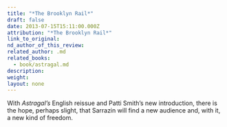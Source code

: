 ```yaml
---
title: "*The Brooklyn Rail*"
draft: false
date: 2013-07-15T15:11:00.000Z
attribution: "*The Brooklyn Rail*"
link_to_original:
nd_author_of_this_review:
related_author: .md
related_books:
  - book/astragal.md
description:
weight:
layout: none
---
```

With *Astragal’s* English reissue and Patti Smith’s new introduction, there is the hope, perhaps slight, that Sarrazin will find a new audience and, with it, a new kind of freedom.

